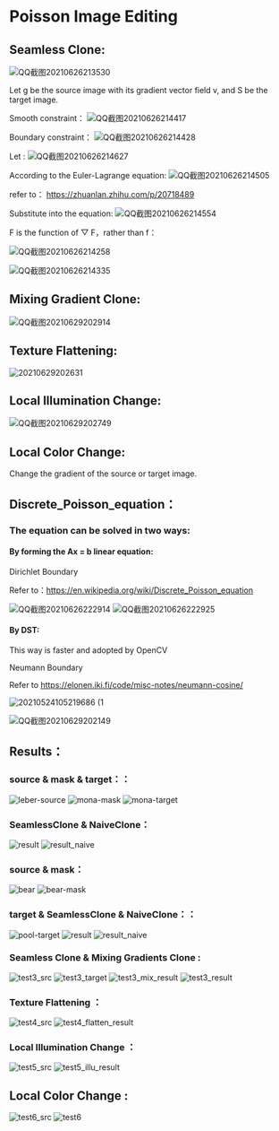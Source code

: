 Poisson Image Editing
=====
## Seamless Clone:
![QQ截图20210626213530](https://user-images.githubusercontent.com/81803879/123514618-76cdce80-d6c6-11eb-8cee-6a47a9fbfd93.png)

Let g be the source image with its gradient vector field v, and S be the target image.

Smooth constraint：
![QQ截图20210626214417](https://user-images.githubusercontent.com/81803879/123514894-b6e18100-d6c7-11eb-92cd-15e083e83dbc.png)


Boundary constraint：
![QQ截图20210626214428](https://user-images.githubusercontent.com/81803879/123514898-bba63500-d6c7-11eb-8d5c-974ef51c30f1.png)

Let : ![QQ截图20210626214627](https://user-images.githubusercontent.com/81803879/123514943-0031d080-d6c8-11eb-8c15-eb6f4f8f5ce5.png)

According to the Euler-Lagrange equation:
![QQ截图20210626214505](https://user-images.githubusercontent.com/81803879/123514907-ca8ce780-d6c7-11eb-9c2a-7afc008b3711.png)

refer to：
https://zhuanlan.zhihu.com/p/20718489

Substitute into the equation:
![QQ截图20210626214554](https://user-images.githubusercontent.com/81803879/123514929-e85a4c80-d6c7-11eb-92c8-21fde07f939e.png)

F is the function of ▽ F，rather than f：

![QQ截图20210626214258](https://user-images.githubusercontent.com/81803879/123514855-80a40180-d6c7-11eb-9bc0-1b87843fe5b9.png)

![QQ截图20210626214335](https://user-images.githubusercontent.com/81803879/123514871-944f6800-d6c7-11eb-9e6d-45cf05701c09.png)

## Mixing Gradient Clone:

![QQ截图20210629202914](https://user-images.githubusercontent.com/81803879/123797376-b12eaa00-d918-11eb-8fda-fbb624627344.png)

## Texture Flattening:

![20210629202631](https://user-images.githubusercontent.com/81803879/123797019-585f1180-d918-11eb-92a2-4bf8488842cf.png)

## Local Illumination Change:

![QQ截图20210629202749](https://user-images.githubusercontent.com/81803879/123797157-7b89c100-d918-11eb-9112-b7458f6c784b.png)

## Local Color Change:

Change the gradient of the source or target image.



## Discrete_Poisson_equation：

### The equation can be solved in two ways: 
#### By forming the Ax = b linear equation:

Dirichlet Boundary

Refer to：https://en.wikipedia.org/wiki/Discrete_Poisson_equation

![QQ截图20210626222914](https://user-images.githubusercontent.com/81803879/123516311-075bdd00-d6ce-11eb-9a1b-fc2fc738fec6.png)
![QQ截图20210626222925](https://user-images.githubusercontent.com/81803879/123516313-0925a080-d6ce-11eb-924f-6dbfa93b849a.png)

#### By DST:
This way is faster and adopted by OpenCV

Neumann Boundary

Refer to https://elonen.iki.fi/code/misc-notes/neumann-cosine/

![20210524105219686 (1](https://user-images.githubusercontent.com/81803879/123796723-fef6e280-d917-11eb-9af5-f113c762051f.png)


![QQ截图20210629202149](https://user-images.githubusercontent.com/81803879/123796370-a6bfe080-d917-11eb-81aa-70fbbaa60f0a.png)

## Results：

### source   &   mask   &   target：：

![leber-source](https://user-images.githubusercontent.com/81803879/123516484-d16b2880-d6ce-11eb-8a7f-523e03d6304e.jpg)
![mona-mask](https://user-images.githubusercontent.com/81803879/123516486-d4feaf80-d6ce-11eb-8c2a-ce65f436a251.jpg)
![mona-target](https://user-images.githubusercontent.com/81803879/123516490-dd56ea80-d6ce-11eb-8caf-9bf61de32264.jpg)

### SeamlessClone   &   NaiveClone：

![result](https://user-images.githubusercontent.com/81803879/123516406-82bd8e80-d6ce-11eb-9b85-970b5cbf8851.png)
![result_naive](https://user-images.githubusercontent.com/81803879/123516439-a7b20180-d6ce-11eb-93af-743a55d5c9b3.png)


### source   &   mask：

![bear](https://user-images.githubusercontent.com/81803879/123515127-d75e0b00-d6c8-11eb-8ec7-6749e2010e66.jpg)
![bear-mask](https://user-images.githubusercontent.com/81803879/123515132-d9c06500-d6c8-11eb-87a0-1ff33b926ac3.jpg)

### target   &   SeamlessClone   &   NaiveClone：：

![pool-target](https://user-images.githubusercontent.com/81803879/123516537-2f980b80-d6cf-11eb-86ba-230ddff16d40.jpg)
![result](https://user-images.githubusercontent.com/81803879/123516526-13946a00-d6cf-11eb-9884-5624824c9046.png)
![result_naive](https://user-images.githubusercontent.com/81803879/123516529-1727f100-d6cf-11eb-9cfd-c1825847a62a.png)

### Seamless Clone   &   Mixing Gradients Clone   :

![test3_src](https://user-images.githubusercontent.com/81803879/123795430-99562680-d916-11eb-87bf-8befbb705061.jpg)
![test3_target](https://user-images.githubusercontent.com/81803879/123795591-bf7bc680-d916-11eb-95a5-71b688361c99.jpg)
![test3_mix_result](https://user-images.githubusercontent.com/81803879/123795600-c1de2080-d916-11eb-9663-5af873535fa6.jpg)
![test3_result](https://user-images.githubusercontent.com/81803879/123795605-c3a7e400-d916-11eb-9d94-1444f1c0718d.jpg)

### Texture Flattening   ：

![test4_src](https://user-images.githubusercontent.com/81803879/123795840-049ff880-d917-11eb-96ab-301d7e24a459.jpg)
![test4_flatten_result](https://user-images.githubusercontent.com/81803879/123795795-f8b43680-d916-11eb-8e0f-57f2ea8d3e18.jpg)

### Local Illumination Change   ：

![test5_src](https://user-images.githubusercontent.com/81803879/123795938-24372100-d917-11eb-9724-f68e50254deb.jpg)
![test5_illu_result](https://user-images.githubusercontent.com/81803879/123795946-2600e480-d917-11eb-8428-4fa04f75d5c1.jpg)

## Local Color Change   :

![test6_src](https://user-images.githubusercontent.com/81803879/123795279-70359600-d916-11eb-916d-e48baf1608de.png)
![test6](https://user-images.githubusercontent.com/81803879/123795284-7166c300-d916-11eb-90b9-2e4383eabdf2.png)






